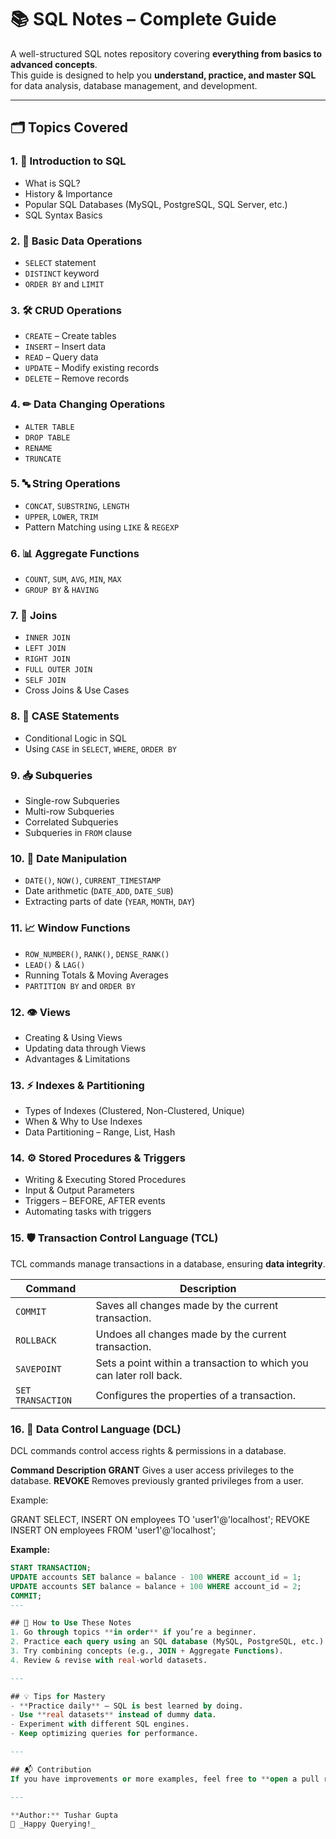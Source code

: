 # 📚 SQL Notes – Complete Guide

A well-structured SQL notes repository covering **everything from basics to advanced concepts**.  
This guide is designed to help you **understand, practice, and master SQL** for data analysis, database management, and development.

---

## 🗂 Topics Covered

### 1. **📖 Introduction to SQL**
- What is SQL?
- History & Importance
- Popular SQL Databases (MySQL, PostgreSQL, SQL Server, etc.)
- SQL Syntax Basics

### 2. **🔹 Basic Data Operations**
- `SELECT` statement
- `DISTINCT` keyword
- `ORDER BY` and `LIMIT`

### 3. **🛠 CRUD Operations**
- `CREATE` – Create tables
- `INSERT` – Insert data
- `READ` – Query data
- `UPDATE` – Modify existing records
- `DELETE` – Remove records

### 4. **✏ Data Changing Operations**
- `ALTER TABLE`
- `DROP TABLE`
- `RENAME`
- `TRUNCATE`

### 5. **🔤 String Operations**
- `CONCAT`, `SUBSTRING`, `LENGTH`
- `UPPER`, `LOWER`, `TRIM`
- Pattern Matching using `LIKE` & `REGEXP`

### 6. **📊 Aggregate Functions**
- `COUNT`, `SUM`, `AVG`, `MIN`, `MAX`
- `GROUP BY` & `HAVING`

### 7. **🔗 Joins**
- `INNER JOIN`
- `LEFT JOIN`
- `RIGHT JOIN`
- `FULL OUTER JOIN`
- `SELF JOIN`
- Cross Joins & Use Cases

### 8. **🔄 CASE Statements**
- Conditional Logic in SQL
- Using `CASE` in `SELECT`, `WHERE`, `ORDER BY`

### 9. **📥 Subqueries**
- Single-row Subqueries
- Multi-row Subqueries
- Correlated Subqueries
- Subqueries in `FROM` clause

### 10. **📅 Date Manipulation**
- `DATE()`, `NOW()`, `CURRENT_TIMESTAMP`
- Date arithmetic (`DATE_ADD`, `DATE_SUB`)
- Extracting parts of date (`YEAR`, `MONTH`, `DAY`)

### 11. **📈 Window Functions**
- `ROW_NUMBER()`, `RANK()`, `DENSE_RANK()`
- `LEAD()` & `LAG()`
- Running Totals & Moving Averages
- `PARTITION BY` and `ORDER BY`

### 12. **👁 Views**
- Creating & Using Views
- Updating data through Views
- Advantages & Limitations

### 13. **⚡ Indexes & Partitioning**
- Types of Indexes (Clustered, Non-Clustered, Unique)
- When & Why to Use Indexes
- Data Partitioning – Range, List, Hash

### 14. **⚙ Stored Procedures & Triggers**
- Writing & Executing Stored Procedures
- Input & Output Parameters
- Triggers – BEFORE, AFTER events
- Automating tasks with triggers

### 15. **🛡 Transaction Control Language (TCL)**
TCL commands manage transactions in a database, ensuring **data integrity**.

| Command | Description |
|---------|-------------|
| `COMMIT` | Saves all changes made by the current transaction. |
| `ROLLBACK` | Undoes all changes made by the current transaction. |
| `SAVEPOINT` | Sets a point within a transaction to which you can later roll back. |
| `SET TRANSACTION` | Configures the properties of a transaction. |

### 16.  **🔐 Data Control Language (DCL)**

DCL commands control access rights & permissions in a database.

**Command  	    Description** 
**GRANT**	        Gives a user access privileges to the database.
**REVOKE**	      Removes previously granted privileges from a user.

Example:

GRANT SELECT, INSERT ON employees TO 'user1'@'localhost';
REVOKE INSERT ON employees FROM 'user1'@'localhost';

**Example:**
```sql
START TRANSACTION;
UPDATE accounts SET balance = balance - 100 WHERE account_id = 1;
UPDATE accounts SET balance = balance + 100 WHERE account_id = 2;
COMMIT;
---

## 📌 How to Use These Notes
1. Go through topics **in order** if you’re a beginner.
2. Practice each query using an SQL database (MySQL, PostgreSQL, etc.).
3. Try combining concepts (e.g., JOIN + Aggregate Functions).
4. Review & revise with real-world datasets.

---

## 💡 Tips for Mastery
- **Practice daily** – SQL is best learned by doing.
- Use **real datasets** instead of dummy data.
- Experiment with different SQL engines.
- Keep optimizing queries for performance.

---

## 📬 Contribution
If you have improvements or more examples, feel free to **open a pull request** or share your ideas.

---

**Author:** Tushar Gupta  
🚀 _Happy Querying!_

